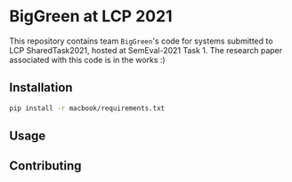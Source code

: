 # BigGreen at LCP 2021 

This repository contains team `BigGreen`'s code for systems submitted to LCP SharedTask2021, hosted at SemEval-2021 Task 1. The research paper associated with this code is in the works :)

## Installation

```bash
pip install -r macbook/requirements.txt
```

## Usage

## Contributing
